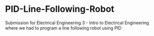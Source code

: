 # PID-Line-Following-Robot
Submission for Electrical Engineering 3 - Intro to Electrical Engineering where we had to program a line following robot using PID
